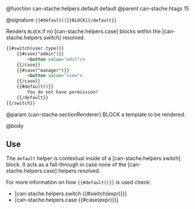 @function can-stache.helpers.default default
@parent can-stache.htags 15

@signature `{{#default()}}BLOCK{{/default}}`

Renders `BLOCK` if no [can-stache.helpers.case] blocks within the [can-stache.helpers.switch] resolved.

```html
{{#switch(user.type)}}
	{{#case("admin")}}
		<button value="edit"/>
	{{/case}}
	{{#case("manager")}}
		<button value="view">
	{{/case}}
	{{#default()}}
		You do not have permission!
	{{/default}}
{{/switch}}
```


@param {can-stache.sectionRenderer} BLOCK a template to be rendered.

@body

## Use

The `default` helper is contextual inside of a [can-stache.helpers.switch] block. It acts as a fall-through in case none of the [can-stache.helpers.case] helpers resolved.

For more information on how `{{#default()}}` is used check:

- [can-stache.helpers.switch {{#switch(expr)}}]
- [can-stache.helpers.case {{#case(expr)}}]
